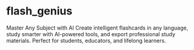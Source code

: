 # flash_genius
Master Any Subject with AI Create intelligent flashcards in any language, study smarter with AI-powered tools, and export professional study materials. Perfect for students, educators, and lifelong learners.
